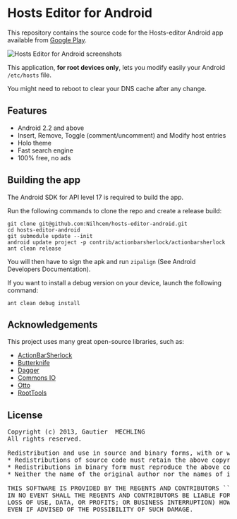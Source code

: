# Hosts Editor for Android

This repository contains the source code for the Hosts-editor
Android app available from [Google Play][].

![Hosts Editor for Android screenshots][]

This application, **for root devices only**, lets you modify easily your Android `/etc/hosts` file.

You might need to reboot to clear your DNS cache after any change.


## Features

* Android 2.2 and above
* Insert, Remove, Toggle (comment/uncomment) and Modify host entries
* Holo theme
* Fast search engine
* 100% free, no ads


## Building the app

The Android SDK for API level 17 is required to build the app.

Run the following commands to clone the repo and create a release build:

    git clone git@github.com:Nilhcem/hosts-editor-android.git
    cd hosts-editor-android
    git submodule update --init
    android update project -p contrib/actionbarsherlock/actionbarsherlock
    ant clean release

You will then have to sign the apk and run `zipalign` (See Android Developers Documentation).

If you want to install a debug version on your device, launch the following command:

    ant clean debug install


## Acknowledgements

This project uses many great open-source libraries, such as:

* [ActionBarSherlock][]
* [Butterknife][]
* [Dagger][]
* [Commons IO][]
* [Otto][]
* [RootTools][]


## License

<pre>
Copyright (c) 2013, Gautier <Nilhcem> MECHLING
All rights reserved.

Redistribution and use in source and binary forms, with or without modification, are permitted provided that the following conditions are met:
* Redistributions of source code must retain the above copyright notice, this list of conditions and the following disclaimer.
* Redistributions in binary form must reproduce the above copyright notice, this list of conditions and the following disclaimer in the documentation and/or other materials provided with the distribution.
* Neither the name of the original author nor the names of its contributors may be used to endorse or promote products derived from this software without specific prior written permission.

THIS SOFTWARE IS PROVIDED BY THE REGENTS AND CONTRIBUTORS ``AS IS'' AND ANY EXPRESS OR IMPLIED WARRANTIES, INCLUDING, BUT NOT LIMITED TO, THE IMPLIED WARRANTIES OF MERCHANTABILITY AND FITNESS FOR A PARTICULAR PURPOSE ARE DISCLAIMED.
IN NO EVENT SHALL THE REGENTS AND CONTRIBUTORS BE LIABLE FOR ANY DIRECT, INDIRECT, INCIDENTAL, SPECIAL, EXEMPLARY, OR CONSEQUENTIAL DAMAGES (INCLUDING, BUT NOT LIMITED TO, PROCUREMENT OF SUBSTITUTE GOODS OR SERVICES;
LOSS OF USE, DATA, OR PROFITS; OR BUSINESS INTERRUPTION) HOWEVER CAUSED AND ON ANY THEORY OF LIABILITY, WHETHER IN CONTRACT, STRICT LIABILITY, OR TORT (INCLUDING NEGLIGENCE OR OTHERWISE) ARISING IN ANY WAY OUT OF THE USE OF THIS SOFTWARE,
EVEN IF ADVISED OF THE POSSIBILITY OF SUCH DAMAGE.
</pre>


[Google Play]: https://play.google.com/store/apps/details?id=com.nilhcem.hostseditor
[Hosts Editor for Android screenshots]: http://nilhcem.github.com/screenshots/hosts-editor.png
[ActionBarSherlock]: http://actionbarsherlock.com/
[Butterknife]: http://jakewharton.github.com/butterknife/
[Dagger]: http://square.github.com/dagger/
[Commons IO]: http://commons.apache.org/proper/commons-io/
[Otto]: http://square.github.com/otto/
[RootTools]: https://code.google.com/p/roottools/
